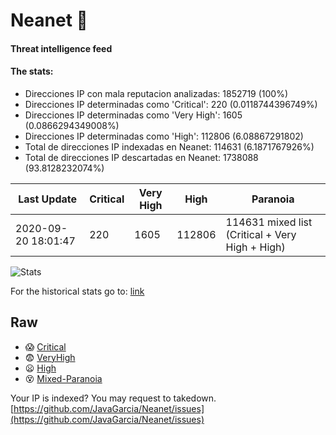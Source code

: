 # Neanet :hocho:
#### Threat intelligence feed
#### The stats:

- Direcciones IP con mala reputacion analizadas: 1852719 (100%)
- Direcciones IP determinadas como 'Critical':  220 (0.0118744396749%)
- Direcciones IP determinadas como 'Very High':  1605 (0.0866294349008%)
- Direcciones IP determinadas como 'High':  112806 (6.08867291802)
- Total de direcciones IP indexadas en Neanet:  114631 (6.1871767926%)
- Total de direcciones IP descartadas en Neanet:  1738088 (93.8128232074%)

| Last Update | Critical | Very High | High | Paranoia |
| --- | --- | --- | --- | --- |
| 2020-09-20 18:01:47 | 220 | 1605 | 112806 | 114631 mixed list (Critical + Very High + High)|

![Stats](https://docs.google.com/spreadsheets/d/e/2PACX-1vSnaNMIXVabIpDJjufMlzH7poXnshF3mgd8Is1g9ytUEzVsP5my4Trn8f-xkoLLQ38xpL3HtmUexLo6/pubchart?oid=501124687&format=image)

For the historical stats go to: [link](/stats.csv)
## Raw
- :scream: [Critical](https://raw.githubusercontent.com/JavaGarcia/Neanet/master/blacklists/neanet_critical.txt)
- :fearful: [VeryHigh](https://raw.githubusercontent.com/JavaGarcia/Neanet/master/blacklists/neanet_veryHigh.txtt)
- :frowning: [High](https://raw.githubusercontent.com/JavaGarcia/Neanet/master/blacklists/neanet_high.txt)
- :dizzy_face: [Mixed-Paranoia](https://raw.githubusercontent.com/JavaGarcia/Neanet/master/blacklists/neanet_all.txt)


Your IP is indexed? You may request to takedown. [https://github.com/JavaGarcia/Neanet/issues](https://github.com/JavaGarcia/Neanet/issues)
































































































































































































































































































































































































































































































































































































































































































































































































































































































































































